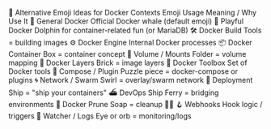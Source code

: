 🔷 Alternative Emoji Ideas for Docker Contexts
Emoji	Usage	Meaning / Why Use It
🐳	General Docker	Official Docker whale (default emoji)
🐬	Playful Docker	Dolphin for container-related fun (or MariaDB)
🛠️	Docker Build	Tools = building images
⚙️	Docker Engine	Internal Docker processes
📦	Docker Container	Box = container concept
📁	Volume / Mounts	Folder = volume mapping
🧱	Docker Layers	Brick = image layers
🧰	Docker Toolbox	Set of Docker tools
🧩	Compose / Plugin	Puzzle piece = docker-compose or plugins
🌀	Network / Swarm	Swirl = overlay/swarm network
🚢	Deployment	Ship = "ship your containers"
⛴️	DevOps Ship	Ferry = bridging environments
🧼	Docker Prune	Soap = cleanup 🧼🐋
🪝	Webhooks	Hook logic / triggers
🧿	Watcher / Logs	Eye or orb = monitoring/logs